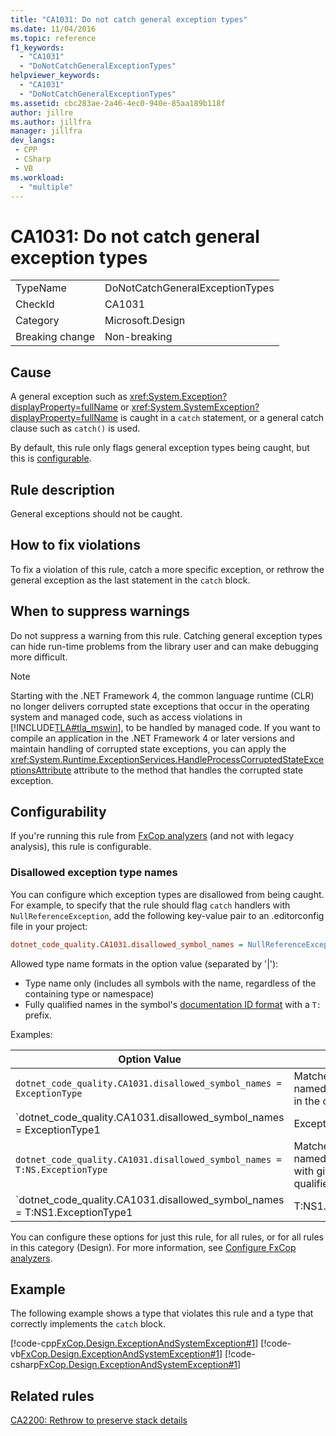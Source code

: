 ```yaml
---
title: "CA1031: Do not catch general exception types"
ms.date: 11/04/2016
ms.topic: reference
f1_keywords:
  - "CA1031"
  - "DoNotCatchGeneralExceptionTypes"
helpviewer_keywords:
  - "CA1031"
  - "DoNotCatchGeneralExceptionTypes"
ms.assetid: cbc283ae-2a46-4ec0-940e-85aa189b118f
author: jillre
ms.author: jillfra
manager: jillfra
dev_langs:
 - CPP
 - CSharp
 - VB
ms.workload:
  - "multiple"
---
```

# CA1031: Do not catch general exception types

|||
|-|-|
|TypeName|DoNotCatchGeneralExceptionTypes|
|CheckId|CA1031|
|Category|Microsoft.Design|
|Breaking change|Non-breaking|

## Cause
A general exception such as <xref:System.Exception?displayProperty=fullName> or <xref:System.SystemException?displayProperty=fullName> is caught in a `catch` statement, or a general catch clause such as `catch()` is used.

By default, this rule only flags general exception types being caught, but this is [configurable](#configurability).

## Rule description
General exceptions should not be caught.

## How to fix violations
To fix a violation of this rule, catch a more specific exception, or rethrow the general exception as the last statement in the `catch` block.

## When to suppress warnings
Do not suppress a warning from this rule. Catching general exception types can hide run-time problems from the library user and can make debugging more difficult.

> [!NOTE]
> Starting with the .NET Framework 4, the common language runtime (CLR) no longer delivers corrupted state exceptions that occur in the operating system and managed code, such as access violations in [!INCLUDE[TLA#tla_mswin](../code-quality/includes/tlasharptla_mswin_md.md)], to be handled by managed code. If you want to compile an application in the .NET Framework 4 or later versions and maintain handling of corrupted state exceptions, you can apply the <xref:System.Runtime.ExceptionServices.HandleProcessCorruptedStateExceptionsAttribute> attribute to the method that handles the corrupted state exception.

## Configurability

If you're running this rule from [FxCop analyzers](install-fxcop-analyzers.md) (and not with legacy analysis), this rule is configurable.

### Disallowed exception type names

You can configure which exception types are disallowed from being caught. For example, to specify that the rule should flag `catch` handlers with `NullReferenceException`, add the following key-value pair to an .editorconfig file in your project:

```ini
dotnet_code_quality.CA1031.disallowed_symbol_names = NullReferenceException
```

Allowed type name formats in the option value (separated by '|'):
  - Type name only (includes all symbols with the name, regardless of the containing type or namespace)
  - Fully qualified names in the symbol's [documentation ID format](https://github.com/dotnet/csharplang/blob/master/spec/documentation-comments.md#id-string-format) with a `T:` prefix.

Examples:

| Option Value | Summary |
| --- | --- |
|`dotnet_code_quality.CA1031.disallowed_symbol_names = ExceptionType` | Matches all symbols named 'ExceptionType' in the compilation
|`dotnet_code_quality.CA1031.disallowed_symbol_names = ExceptionType1|ExceptionType2` | Matches all symbols named either 'ExceptionType1' or 'ExceptionType2' in the compilation
|`dotnet_code_quality.CA1031.disallowed_symbol_names = T:NS.ExceptionType` | Matches specific types named 'ExceptionType' with given fully qualified name.
|`dotnet_code_quality.CA1031.disallowed_symbol_names = T:NS1.ExceptionType1|T:NS1.ExceptionType2` | Matches types named 'ExceptionType1' and 'ExceptionType2' with respective fully qualified names

You can configure these options for just this rule, for all rules, or for all rules in this category (Design). For more information, see [Configure FxCop analyzers](configure-fxcop-analyzers.md).

## Example
The following example shows a type that violates this rule and a type that correctly implements the `catch` block.

[!code-cpp[FxCop.Design.ExceptionAndSystemException#1](../code-quality/codesnippet/CPP/ca1031-do-not-catch-general-exception-types_1.cpp)]
[!code-vb[FxCop.Design.ExceptionAndSystemException#1](../code-quality/codesnippet/VisualBasic/ca1031-do-not-catch-general-exception-types_1.vb)]
[!code-csharp[FxCop.Design.ExceptionAndSystemException#1](../code-quality/codesnippet/CSharp/ca1031-do-not-catch-general-exception-types_1.cs)]

## Related rules
[CA2200: Rethrow to preserve stack details](../code-quality/ca2200.md)
